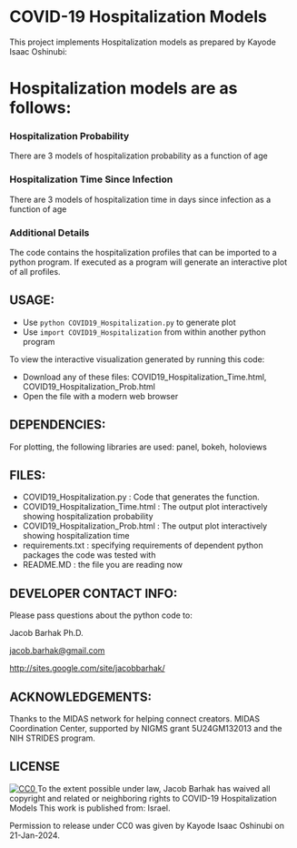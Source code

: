 COVID-19 Hospitalization Models
===============================

This project implements Hospitalization models as prepared by Kayode Isaac Oshinubi:

# Hospitalization models are as follows:

### Hospitalization Probability
There are 3 models of hospitalization probability as a function of age


### Hospitalization Time Since Infection
There are 3 models of hospitalization time in days since infection as a function of age



### Additional Details

The code contains the hospitalization profiles that can be imported to a python program. 
If executed as a program will generate an interactive plot of all profiles.


USAGE:
------
* Use `python COVID19_Hospitalization.py` to generate plot
* Use `import COVID19_Hospitalization` from within another python program

To view the interactive visualization generated by running this code:
* Download any of these files: COVID19_Hospitalization_Time.html, COVID19_Hospitalization_Prob.html 
* Open the file with a modern web browser


DEPENDENCIES:
-------------
For plotting, the following libraries are used: panel, bokeh, holoviews


FILES:
------
* COVID19_Hospitalization.py : Code that generates the function.
* COVID19_Hospitalization_Time.html : The output plot interactively showing hospitalization probability
* COVID19_Hospitalization_Prob.html : The output plot interactively showing hospitalization time
* requirements.txt : specifying requirements of dependent python packages the code was tested with 
* README.MD : the file you are reading now

DEVELOPER CONTACT INFO:
-----------------------

Please pass questions about the python code to:

Jacob Barhak Ph.D.

jacob.barhak@gmail.com

http://sites.google.com/site/jacobbarhak/



ACKNOWLEDGEMENTS:
-----------------
Thanks to the MIDAS network for helping connect creators. MIDAS Coordination Center, supported by NIGMS grant 5U24GM132013 and the NIH STRIDES program.


LICENSE
-------
<a rel="license" href="http://creativecommons.org/publicdomain/zero/1.0/"> <img src="https://licensebuttons.net/p/zero/1.0/88x31.png" style="border-style: none;" alt="CC0" />  </a>
To the extent possible under law, Jacob Barhak has waived all copyright and 
related or neighboring rights to COVID-19 Hospitalization Models
This work is published from: Israel.

Permission to release under CC0 was given by Kayode Isaac Oshinubi on 21-Jan-2024. 


